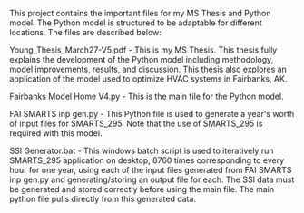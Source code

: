 This project contains the important files for my MS Thesis and Python model. The Python model is structured to be adaptable for different locations. The files are described below:

Young_Thesis_March27-V5.pdf - This is my MS Thesis. This thesis fully explains the development of the Python model including methodology, model improvements, results, and discussion. This thesis also explores an application of the model used to optimize HVAC systems in Fairbanks, AK.

Fairbanks Model Home V4.py - This is the main file for the Python model.

FAI SMARTS inp gen.py - This Python file is used to generate a year's worth of input files for SMARTS_295. Note that the use of SMARTS_295 is required with this model.

SSI Generator.bat - This windows batch script is used to iteratively run SMARTS_295 application on desktop, 8760 times corresponding to every hour for one year, using each of the input files generated from FAI SMARTS inp gen.py and generating/storing an output file for each. The SSI data must be generated and stored correctly before using the main file. The main python file pulls directly from this generated data.
